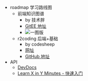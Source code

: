 -   roadmap 学习路线图
    -   前端知识图谱
        -   by 技术胖
        -   [GitEE 地址](https://gitee.com/jishupang/web_atlas)
        -   ![一图版](https://newimg.jspang.com/web_atlas.jpg)
    -   r2coding 后端+基础
        -   by codesheep
        -   [网址](https://www.r2coding.com/#/README)
        -   [GitHub 地址](https://github.com/rd2coding/Road2Coding)
-   API
    - [DevDocs](https://devdocs.io/)
    - [Learn X in Y Minutes - 快速入门](https://learnxinyminutes.com/)